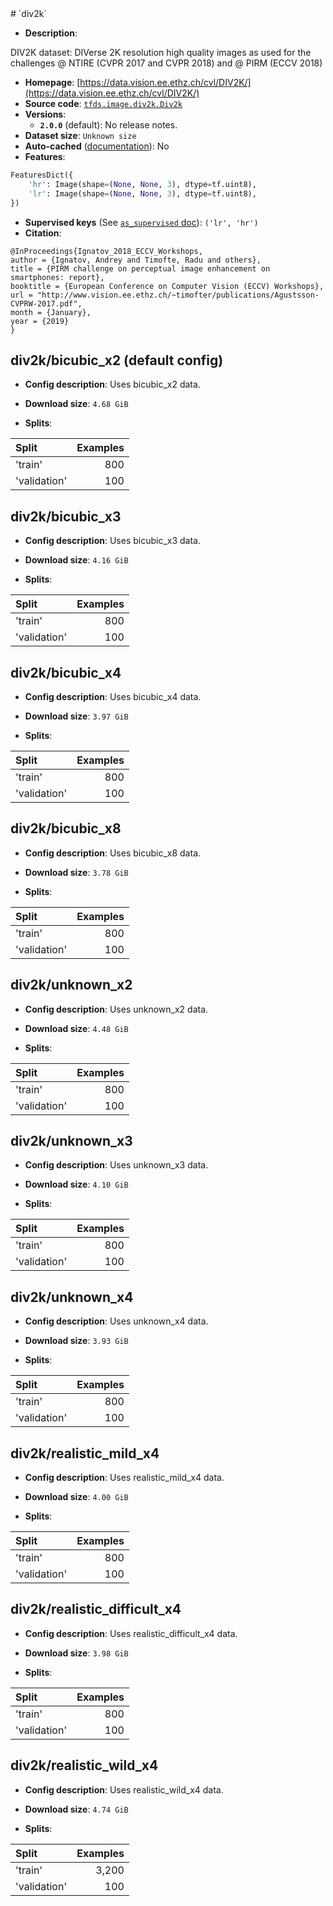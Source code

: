 <div itemscope itemtype="http://schema.org/Dataset">
  <div itemscope itemprop="includedInDataCatalog" itemtype="http://schema.org/DataCatalog">
    <meta itemprop="name" content="TensorFlow Datasets" />
  </div>
  <meta itemprop="name" content="div2k" />
  <meta itemprop="description" content="DIV2K dataset: DIVerse 2K resolution high quality images as used for the challenges @ NTIRE (CVPR 2017 and CVPR 2018) and @ PIRM (ECCV 2018)&#10;&#10;To use this dataset:&#10;&#10;```python&#10;import tensorflow_datasets as tfds&#10;&#10;ds = tfds.load(&#x27;div2k&#x27;, split=&#x27;train&#x27;)&#10;for ex in ds.take(4):&#10;  print(ex)&#10;```&#10;&#10;See [the guide](https://www.tensorflow.org/datasets/overview) for more&#10;informations on [tensorflow_datasets](https://www.tensorflow.org/datasets).&#10;&#10;" />
  <meta itemprop="url" content="https://www.tensorflow.org/datasets/catalog/div2k" />
  <meta itemprop="sameAs" content="https://data.vision.ee.ethz.ch/cvl/DIV2K/" />
  <meta itemprop="citation" content="@InProceedings{Ignatov_2018_ECCV_Workshops,&#10;author = {Ignatov, Andrey and Timofte, Radu and others},&#10;title = {PIRM challenge on perceptual image enhancement on smartphones: report},&#10;booktitle = {European Conference on Computer Vision (ECCV) Workshops},&#10;url = &quot;http://www.vision.ee.ethz.ch/~timofter/publications/Agustsson-CVPRW-2017.pdf&quot;,&#10;month = {January},&#10;year = {2019}&#10;}" />
</div>
# `div2k`

*   **Description**:

DIV2K dataset: DIVerse 2K resolution high quality images as used for the
challenges @ NTIRE (CVPR 2017 and CVPR 2018) and @ PIRM (ECCV 2018)

*   **Homepage**:
    [https://data.vision.ee.ethz.ch/cvl/DIV2K/](https://data.vision.ee.ethz.ch/cvl/DIV2K/)
*   **Source code**:
    [`tfds.image.div2k.Div2k`](https://github.com/tensorflow/datasets/tree/master/tensorflow_datasets/image/div2k.py)
*   **Versions**:
    *   **`2.0.0`** (default): No release notes.
*   **Dataset size**: `Unknown size`
*   **Auto-cached**
    ([documentation](https://www.tensorflow.org/datasets/performances#auto-caching)):
    No
*   **Features**:

```python
FeaturesDict({
    'hr': Image(shape=(None, None, 3), dtype=tf.uint8),
    'lr': Image(shape=(None, None, 3), dtype=tf.uint8),
})
```
*   **Supervised keys** (See
    [`as_supervised` doc](https://www.tensorflow.org/datasets/api_docs/python/tfds/load#args)):
    `('lr', 'hr')`
*   **Citation**:

```
@InProceedings{Ignatov_2018_ECCV_Workshops,
author = {Ignatov, Andrey and Timofte, Radu and others},
title = {PIRM challenge on perceptual image enhancement on smartphones: report},
booktitle = {European Conference on Computer Vision (ECCV) Workshops},
url = "http://www.vision.ee.ethz.ch/~timofter/publications/Agustsson-CVPRW-2017.pdf",
month = {January},
year = {2019}
}
```

## div2k/bicubic_x2 (default config)

*   **Config description**: Uses bicubic_x2 data.

*   **Download size**: `4.68 GiB`
*   **Splits**:

Split        | Examples
:----------- | -------:
'train'      | 800
'validation' | 100

## div2k/bicubic_x3

*   **Config description**: Uses bicubic_x3 data.

*   **Download size**: `4.16 GiB`
*   **Splits**:

Split        | Examples
:----------- | -------:
'train'      | 800
'validation' | 100

## div2k/bicubic_x4

*   **Config description**: Uses bicubic_x4 data.

*   **Download size**: `3.97 GiB`
*   **Splits**:

Split        | Examples
:----------- | -------:
'train'      | 800
'validation' | 100

## div2k/bicubic_x8

*   **Config description**: Uses bicubic_x8 data.

*   **Download size**: `3.78 GiB`
*   **Splits**:

Split        | Examples
:----------- | -------:
'train'      | 800
'validation' | 100

## div2k/unknown_x2

*   **Config description**: Uses unknown_x2 data.

*   **Download size**: `4.48 GiB`
*   **Splits**:

Split        | Examples
:----------- | -------:
'train'      | 800
'validation' | 100

## div2k/unknown_x3

*   **Config description**: Uses unknown_x3 data.

*   **Download size**: `4.10 GiB`
*   **Splits**:

Split        | Examples
:----------- | -------:
'train'      | 800
'validation' | 100

## div2k/unknown_x4

*   **Config description**: Uses unknown_x4 data.

*   **Download size**: `3.93 GiB`
*   **Splits**:

Split        | Examples
:----------- | -------:
'train'      | 800
'validation' | 100

## div2k/realistic_mild_x4

*   **Config description**: Uses realistic_mild_x4 data.

*   **Download size**: `4.00 GiB`
*   **Splits**:

Split        | Examples
:----------- | -------:
'train'      | 800
'validation' | 100

## div2k/realistic_difficult_x4

*   **Config description**: Uses realistic_difficult_x4 data.

*   **Download size**: `3.98 GiB`
*   **Splits**:

Split        | Examples
:----------- | -------:
'train'      | 800
'validation' | 100

## div2k/realistic_wild_x4

*   **Config description**: Uses realistic_wild_x4 data.

*   **Download size**: `4.74 GiB`
*   **Splits**:

Split        | Examples
:----------- | -------:
'train'      | 3,200
'validation' | 100
